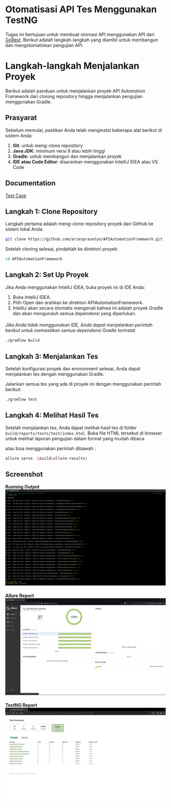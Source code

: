 
# Otomatisasi API Tes Menggunakan TestNG
Tugas ini bertujuan untuk membuat otomasi API menggunakan API dari [GoRest](https://gorest.co.in/). Berikut adalah langkah-langkah yang diambil untuk membangun dan mengotomatiskan pengujian API.

# Langkah-langkah Menjalankan Proyek

Berikut adalah panduan untuk menjalankan proyek API Automation Framework dari cloning repository hingga menjalankan pengujian menggunakan Gradle.

## Prasyarat
Sebelum memulai, pastikan Anda telah menginstal beberapa alat berikut di sistem Anda:
1. **Git**: untuk meng-clone repository
2. **Java JDK**: minimum versi 8 atau lebih tinggi
3. **Gradle**: untuk membangun dan menjalankan proyek
4. **IDE atau Code Editor**: disarankan menggunakan IntelliJ IDEA atau VS Code

## Documentation
[Test Case](https://docs.google.com/spreadsheets/d/1-LHXyd5k56M00GGx8mF8vX1fY3qFXWJ5At9kvojdCoo/edit?usp=sharing)



## Langkah 1: Clone Repository
Langkah pertama adalah meng-clone repository proyek dari GitHub ke sistem lokal Anda.

```bash
git clone https://github.com/ariesprasetyo/APIAutomationFramework.git
```
Setelah cloning selesai, pindahlah ke direktori proyek:
```bash
cd APIAutomationFramework
```
## Langkah 2: Set Up Proyek
Jika Anda menggunakan IntelliJ IDEA, buka proyek ini di IDE Anda:

1. Buka IntelliJ IDEA.
2. Pilih Open dan arahkan ke direktori APIAutomationFramework.
3. IntelliJ akan secara otomatis mengenali bahwa ini adalah proyek Gradle dan akan mengunduh semua dependensi yang diperlukan.

#### 
_Jika Anda tidak menggunakan IDE, Anda dapat menjalankan perintah berikut untuk memastikan semua dependensi Gradle terinstal:_

```bash
./gradlew build
```

## Langkah 3: Menjalankan Tes
Setelah konfigurasi proyek dan environment selesai, Anda dapat menjalankan tes dengan menggunakan Gradle.

Jalankan semua tes yang ada di proyek ini dengan menggunakan perintah berikut:
```bash
./gradlew test
```

## Langkah 4: Melihat Hasil Tes
Setelah menjalankan tes, Anda dapat melihat hasil tes di folder `build/reports/tests/test/index.html`. Buka file HTML tersebut di browser untuk melihat laporan pengujian dalam format yang mudah dibaca.

atau bisa menggunakan perintah dibawah :

```bash
allure serve .\build\allure-results\
```

## Screenshot
**Running Outpot**
![Terminal Outpot](Terminal.png)
####
**Allure Report**
![Allure Report](Allure.png)
####
**TestNG Report**
![Report](Report.png)



